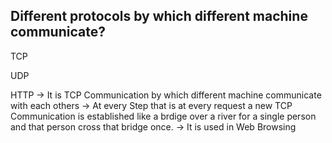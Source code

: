 ## Different protocols by which different machine communicate?

TCP


UDP


HTTP 
-> It is TCP Communication by which different machine communicate with each others
-> At every Step that is at every request a new TCP Communication is established like a brdige over a river for a single person and that person cross that bridge once.
-> It is used in Web Browsing



